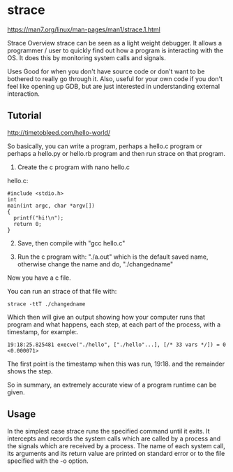 # strace

https://man7.org/linux/man-pages/man1/strace.1.html

Strace Overview
strace can be seen as a light weight debugger. It allows a programmer / user to quickly find out how a program is interacting with the OS. It does this by monitoring system calls and signals.

Uses
Good for when you don't have source code or don't want to be bothered to really go through it.
Also, useful for your own code if you don't feel like opening up GDB, but are just interested in understanding external interaction.


## Tutorial

http://timetobleed.com/hello-world/

So basically, you can write a program, perhaps a hello.c program or perhaps a hello.py or hello.rb program and then run strace on that program.

1. Create the c program with nano hello.c

hello.c:

```
#include <stdio.h>
int
main(int argc, char *argv[])
{
  printf("hi!\n");
  return 0;
}
```

2. Save, then compile with "gcc hello.c"

3. Run the c program with: "./a.out" which is the default saved name, otherwise change the name and do, "./changedname"

Now you have a c file.

You can run an strace of that file with:

```
strace -ttT ./changedname
```

Which then will give an output showing how your computer runs that program and what happens, each step, at each part of the process, with a timestamp, for example:.

```
19:18:25.825481 execve("./hello", ["./hello"...], [/* 33 vars */]) = 0 <0.000071>
```

The first point is the timestamp when this was run, 19:18.<seconds> and the remainder shows the step.

So in summary, an extremely accurate view of a program runtime can be given.

## Usage

In the simplest case strace runs the specified command until it
       exits.  It intercepts and records the system calls which are
       called by a process and the signals which are received by a
       process.  The name of each system call, its arguments and its
       return value are printed on standard error or to the file
       specified with the -o option.
